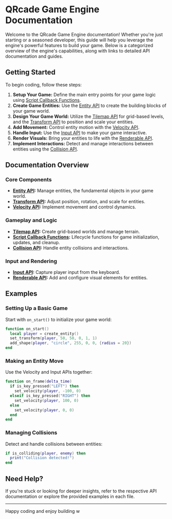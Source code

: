 # QRcade Game Engine Documentation

Welcome to the QRcade Game Engine documentation! Whether you're just starting or a seasoned developer, this guide will help you leverage the engine's powerful features to build your game. Below is a categorized overview of the engine's capabilities, along with links to detailed API documentation and guides.

## Getting Started

To begin coding, follow these steps:

1. **Setup Your Game:** Define the main entry points for your game logic using [Script Callback Functions](script_callbacks.md).
2. **Create Game Entities:** Use the [Entity API](entity_api.md) to create the building blocks of your game world.
3. **Design Your Game World:** Utilize the [Tilemap API](tilemap_api.md) for grid-based levels, and the [Transform API](transform_api.md) to position and scale your entities.
4. **Add Movement:** Control entity motion with the [Velocity API](velocity_api.md).
5. **Handle Input:** Use the [Input API](input_api.md) to make your game interactive.
6. **Render Visuals:** Bring your entities to life with the [Renderable API](renderable_api.md).
7. **Implement Interactions:** Detect and manage interactions between entities using the [Collision API](collision_api.md).

## Documentation Overview

### Core Components
- **[Entity API](entity_api.md):** Manage entities, the fundamental objects in your game world.
- **[Transform API](transform_api.md):** Adjust position, rotation, and scale for entities.
- **[Velocity API](velocity_api.md):** Implement movement and control dynamics.

### Gameplay and Logic
- **[Tilemap API](tilemap_api.md):** Create grid-based worlds and manage terrain.
- **[Script Callback Functions](script_callbacks.md):** Lifecycle functions for game initialization, updates, and cleanup.
- **[Collision API](collision_api.md):** Handle entity collisions and interactions.

### Input and Rendering
- **[Input API](input_api.md):** Capture player input from the keyboard.
- **[Renderable API](renderable_api.md):** Add and configure visual elements for entities.

## Examples

### Setting Up a Basic Game
Start with `on_start()` to initialize your game world:
```lua
function on_start()
  local player = create_entity()
  set_transform(player, 50, 50, 0, 1, 1)
  add_shape(player, "circle", 255, 0, 0, {radius = 20})
end
```

### Making an Entity Move
Use the Velocity and Input APIs together:
```lua
function on_frame(delta_time)
  if is_key_pressed("LEFT") then
    set_velocity(player, -100, 0)
  elseif is_key_pressed("RIGHT") then
    set_velocity(player, 100, 0)
  else
    set_velocity(player, 0, 0)
  end
end
```

### Managing Collisions
Detect and handle collisions between entities:
```lua
if is_colliding(player, enemy) then
  print("Collision detected!")
end
```

## Need Help?

If you're stuck or looking for deeper insights, refer to the respective API documentation or explore the provided examples in each file.

---

Happy coding and enjoy building w
